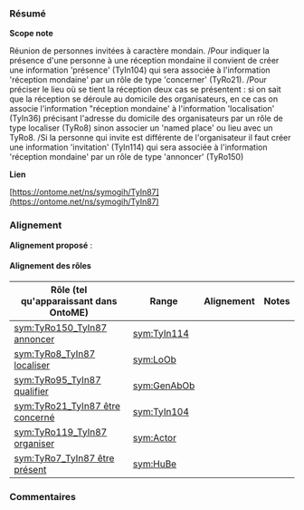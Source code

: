 ### Résumé

**Scope note**

Réunion de personnes invitées à caractère mondain. /Pour indiquer la présence d'une personne à une réception mondaine il convient de créer une information 'présence' (TyIn104) qui sera associée à l'information 'réception mondaine' par un rôle de type 'concerner' (TyRo21). /Pour préciser le lieu où se tient la réception deux cas se présentent : si on sait que la réception se déroule au domicile des organisateurs, en ce cas on associe l'information "réception mondaine' à l'information 'localisation' (TyIn36) précisant l'adresse du domicile des organisateurs par un rôle de type localiser (TyRo8) sinon associer un 'named place' ou lieu avec un TyRo8. /Si la personne qui invite est différente de l'organisateur il faut créer une information 'invitation' (TyIn114) qui sera associée à l'information 'réception mondaine' par un rôle de type 'annoncer' (TyRo150)

**Lien**

[https://ontome.net/ns/symogih/TyIn87](https://ontome.net/ns/symogih/TyIn87)

### Alignement

**Alignement proposé** :

#### Alignement des rôles

| Rôle (tel qu'apparaissant dans OntoME) | Range | Alignement | Notes |
| ----- | ----- | ----- | ----- |
| [sym:TyRo150_TyIn87 annoncer](https://ontome.net/ns/symogih/TyRo150_TyIn87) | [sym:TyIn114](https://ontome.net/ns/symogih/TyIn114) |   |   |
| [sym:TyRo8_TyIn87 localiser](https://ontome.net/ns/symogih/TyRo8_TyIn87) | [sym:LoOb](https://ontome.net/ns/symogih/LoOb) |   |   |
| [sym:TyRo95_TyIn87 qualifier](https://ontome.net/ns/symogih/TyRo95_TyIn87) | [sym:GenAbOb](https://ontome.net/ns/symogih/GenAbOb) |   |   |
| [sym:TyRo21_TyIn87 être concerné](https://ontome.net/ns/symogih/TyRo21_TyIn87) | [sym:TyIn104](https://ontome.net/ns/symogih/TyIn104) |   |   |
| [sym:TyRo119_TyIn87 organiser](https://ontome.net/ns/symogih/TyRo119_TyIn87) | [sym:Actor](https://ontome.net/ns/symogih/Actor) |   |   |
| [sym:TyRo7_TyIn87 être présent](https://ontome.net/ns/symogih/TyRo7_TyIn87) | [sym:HuBe](https://ontome.net/ns/symogih/HuBe) |   |   |

### Commentaires